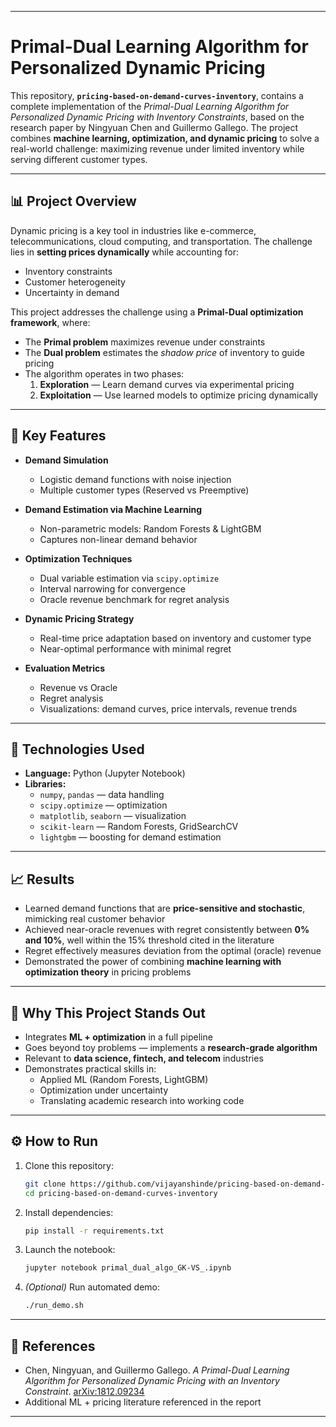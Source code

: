 

---

# Primal-Dual Learning Algorithm for Personalized Dynamic Pricing

This repository, **`pricing-based-on-demand-curves-inventory`**, contains a complete implementation of the *Primal-Dual Learning Algorithm for Personalized Dynamic Pricing with Inventory Constraints*, based on the research paper by Ningyuan Chen and Guillermo Gallego. The project combines **machine learning, optimization, and dynamic pricing** to solve a real-world challenge: maximizing revenue under limited inventory while serving different customer types.

---

## 📊 Project Overview

Dynamic pricing is a key tool in industries like e-commerce, telecommunications, cloud computing, and transportation. The challenge lies in **setting prices dynamically** while accounting for:

- Inventory constraints  
- Customer heterogeneity  
- Uncertainty in demand  

This project addresses the challenge using a **Primal-Dual optimization framework**, where:

- The **Primal problem** maximizes revenue under constraints  
- The **Dual problem** estimates the *shadow price* of inventory to guide pricing  
- The algorithm operates in two phases:
  1. **Exploration** — Learn demand curves via experimental pricing  
  2. **Exploitation** — Use learned models to optimize pricing dynamically  

---

## 🚀 Key Features

- **Demand Simulation**
  - Logistic demand functions with noise injection
  - Multiple customer types (Reserved vs Preemptive)

- **Demand Estimation via Machine Learning**
  - Non-parametric models: Random Forests & LightGBM
  - Captures non-linear demand behavior

- **Optimization Techniques**
  - Dual variable estimation via `scipy.optimize`
  - Interval narrowing for convergence
  - Oracle revenue benchmark for regret analysis

- **Dynamic Pricing Strategy**
  - Real-time price adaptation based on inventory and customer type
  - Near-optimal performance with minimal regret

- **Evaluation Metrics**
  - Revenue vs Oracle
  - Regret analysis
  - Visualizations: demand curves, price intervals, revenue trends

---

## 🧰 Technologies Used

- **Language:** Python (Jupyter Notebook)
- **Libraries:**
  - `numpy`, `pandas` — data handling
  - `scipy.optimize` — optimization
  - `matplotlib`, `seaborn` — visualization
  - `scikit-learn` — Random Forests, GridSearchCV
  - `lightgbm` — boosting for demand estimation

---

## 📈 Results

- Learned demand functions that are **price-sensitive and stochastic**, mimicking real customer behavior  
- Achieved near-oracle revenues with regret consistently between **0% and 10%**, well within the 15% threshold cited in the literature  
- Regret effectively measures deviation from the optimal (oracle) revenue  
- Demonstrated the power of combining **machine learning with optimization theory** in pricing problems  

---

## 🌟 Why This Project Stands Out

- Integrates **ML + optimization** in a full pipeline  
- Goes beyond toy problems — implements a **research-grade algorithm**  
- Relevant to **data science, fintech, and telecom** industries  
- Demonstrates practical skills in:
  - Applied ML (Random Forests, LightGBM)  
  - Optimization under uncertainty  
  - Translating academic research into working code  

---

## ⚙️ How to Run

1. Clone this repository:

   ```bash
   git clone https://github.com/vijayanshinde/pricing-based-on-demand-curves-inventory.git
   cd pricing-based-on-demand-curves-inventory
   ```

2. Install dependencies:

   ```bash
   pip install -r requirements.txt
   ```

3. Launch the notebook:

   ```bash
   jupyter notebook primal_dual_algo_GK-VS_.ipynb
   ```

4. *(Optional)* Run automated demo:

   ```bash
   ./run_demo.sh
   ```

---

## 📄 References

- Chen, Ningyuan, and Guillermo Gallego. *A Primal-Dual Learning Algorithm for Personalized Dynamic Pricing with an Inventory Constraint*. [arXiv:1812.09234](https://arxiv.org/pdf/1812.09234)
- Additional ML + pricing literature referenced in the report

---
